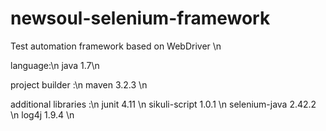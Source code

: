 newsoul-selenium-framework
==========================

Test automation framework based on WebDriver \n

language:\n
java 1.7\n

project builder :\n
maven 3.2.3 \n

additional libraries :\n
junit 4.11 \n
sikuli-script 1.0.1 \n
selenium-java 2.42.2 \n
log4j 1.9.4 \n



